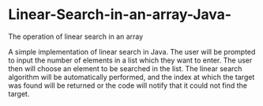 # Linear-Search-in-an-array-Java-

The operation of linear search in an array 

A simple implementation of linear search in Java. The user will be prompted to input the number of elements in a list which they want to enter. The user then will choose an element to be searched in the list. The linear search algorithm will be automatically performed, and the index at which the target was found will be returned or the code will notify that it could not find the target.


